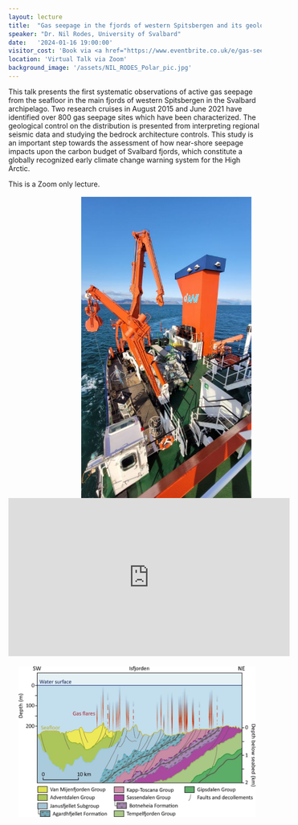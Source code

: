 ```yaml
---
layout: lecture
title:  "Gas seepage in the fjords of western Spitsbergen and its geological controls"
speaker: "Dr. Nil Rodes, University of Svalbard"
date:   '2024-01-16 19:00:00'
visitor_cost: 'Book via <a href="https://www.eventbrite.co.uk/e/gas-seepage-in-the-fjords-of-western-spitsbergen-its-geological-controls-tickets-773223431097?aff=oddtdtcreator">Eventbrite</a> to access on Zoom'
location: 'Virtual Talk via Zoom'
background_image: '/assets/NIL_RODES_Polar_pic.jpg'
---
```

This talk presents the first systematic observations of active gas seepage from the seafloor in the main fjords of western Spitsbergen in the Svalbard archipelago. Two research cruises in August 2015 and June 2021 have identified over 800 gas seepage sites which have been characterized. The geological control on the distribution is presented from interpreting regional seismic data and studying the bedrock architecture controls. This study is an important step towards the assessment of how near-shore seepage impacts upon the carbon budget of Svalbard fjords, which constitute a globally recognized early climate change warning system for the High Arctic.

This is a Zoom only lecture.
<br><br>
<img align="right" height="600" style='margin-right: 20px;' src='/assets/spitsbergen.jpg'>
<iframe width="560" height="315" src="https://www.youtube.com/embed/VuFjKIMPqt0?si=INQOvUBBAECXHUPy" title="YouTube video player" frameborder="0" allow="accelerometer; autoplay; clipboard-write; encrypted-media; gyroscope; picture-in-picture; web-share" allowfullscreen></iframe> 
<br><br>
<img align="left" height="300" style='margin-bottom: 20px; margin-left: 20px;' src='/assets/Figure08.jpg'>